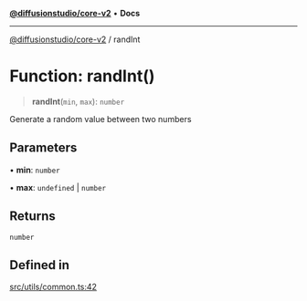 [**@diffusionstudio/core-v2**](../README.md) • **Docs**

***

[@diffusionstudio/core-v2](../globals.md) / randInt

# Function: randInt()

> **randInt**(`min`, `max`): `number`

Generate a random value between two numbers

## Parameters

• **min**: `number`

• **max**: `undefined` \| `number`

## Returns

`number`

## Defined in

[src/utils/common.ts:42](https://github.com/diffusionstudio/core-v2/blob/ce69ef92917fd6c7f2f6e872cf6c87954dee9b56/src/utils/common.ts#L42)
